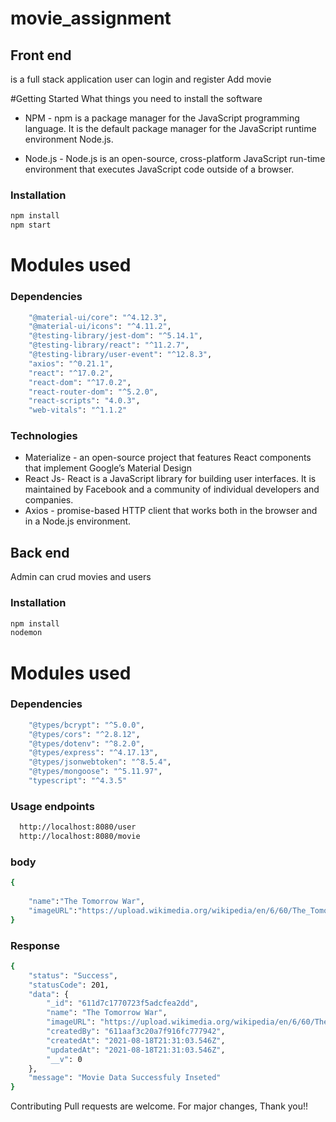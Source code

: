 # movie_assignment

##  Front end

is a full stack application user can login and register Add movie


#Getting Started
What things you need to install the software

	
- NPM - npm is a package manager for the JavaScript programming language. It is the default package manager for the JavaScript runtime environment Node.js.
	
- Node.js - Node.js is an open-source, cross-platform JavaScript run-time environment that executes JavaScript code outside of a browser.


### Installation

```sh
npm install
npm start
```
# Modules used
###  Dependencies

```sh
    "@material-ui/core": "^4.12.3",
    "@material-ui/icons": "^4.11.2",
    "@testing-library/jest-dom": "^5.14.1",
    "@testing-library/react": "^11.2.7",
    "@testing-library/user-event": "^12.8.3",
    "axios": "^0.21.1",
    "react": "^17.0.2",
    "react-dom": "^17.0.2",
    "react-router-dom": "^5.2.0",
    "react-scripts": "4.0.3",
    "web-vitals": "^1.1.2"
```

### Technologies

	
 - Materialize -  an open-source project that features React components that implement Google’s Material Design
 - React Js- React is a JavaScript library for building user interfaces. It is maintained by Facebook and a community of individual developers and companies.	
 - Axios -  promise-based HTTP client that works both in the browser and in a Node.js environment.

##  Back end
Admin can crud movies and users

### Installation

```sh
npm install
nodemon
```
# Modules used
###  Dependencies

```sh
    "@types/bcrypt": "^5.0.0",
    "@types/cors": "^2.8.12",
    "@types/dotenv": "^8.2.0",
    "@types/express": "^4.17.13",
    "@types/jsonwebtoken": "^8.5.4",
    "@types/mongoose": "^5.11.97",
    "typescript": "^4.3.5"
```

### Usage endpoints

```sh
  http://localhost:8080/user
  http://localhost:8080/movie
```

### body
```sh
{
  
    "name":"The Tomorrow War",
    "imageURL":"https://upload.wikimedia.org/wikipedia/en/6/60/The_Tomorrow_War_%282021_film%29_official_theatrical_poster.jpg"
}

```

### Response
```sh
{
    "status": "Success",
    "statusCode": 201,
    "data": {
        "_id": "611d7c1770723f5adcfea2dd",
        "name": "The Tomorrow War",
        "imageURL": "https://upload.wikimedia.org/wikipedia/en/6/60/The_Tomorrow_War_%282021_film%29_official_theatrical_poster.jpg",
        "createdBy": "611aaf3c20a7f916fc777942",
        "createdAt": "2021-08-18T21:31:03.546Z",
        "updatedAt": "2021-08-18T21:31:03.546Z",
        "__v": 0
    },
    "message": "Movie Data Successfuly Inseted"
}

```

Contributing
Pull requests are welcome. For major changes,
Thank you!!

